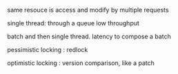 same resouce is access and modify by multiple requests

single thread: through a queue
low throughput

batch and then single thread. latency to compose a batch

pessimistic locking : redlock

optimistic locking : version comparison, like a patch